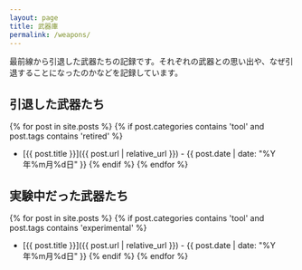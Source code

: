 ```yaml
---
layout: page
title: 武器庫
permalink: /weapons/
---
```


最前線から引退した武器たちの記録です。それぞれの武器との思い出や、なぜ引退することになったのかなどを記録しています。

## 引退した武器たち

{% for post in site.posts %}
  {% if post.categories contains 'tool' and post.tags contains 'retired' %}
  - [{{ post.title }}]({{ post.url | relative_url }}) - {{ post.date | date: "%Y年%m月%d日" }}
  {% endif %}
{% endfor %}

## 実験中だった武器たち

{% for post in site.posts %}
  {% if post.categories contains 'tool' and post.tags contains 'experimental' %}
  - [{{ post.title }}]({{ post.url | relative_url }}) - {{ post.date | date: "%Y年%m月%d日" }}
  {% endif %}
{% endfor %}
